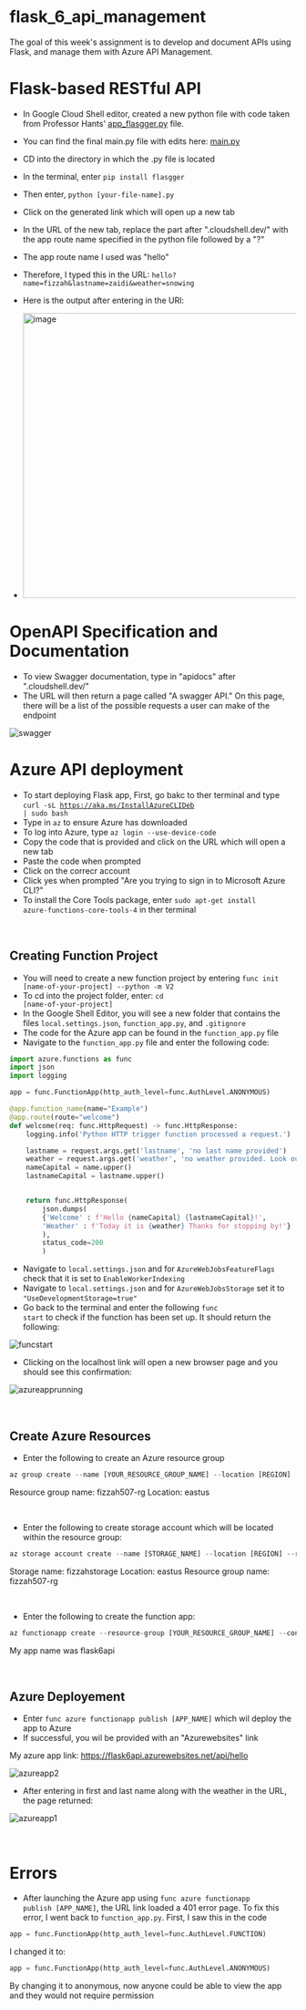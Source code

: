 # flask_6_api_management

The goal of this week's assignment is to develop and document APIs using Flask, and manage them with Azure API Management.

# Flask-based RESTful API
- In Google Cloud Shell editor, created a new python file with code taken from Professor Hants' [app_flasgger.py](https://github.com/hantswilliams/HHA_504_2023/blob/main/WK6/code/flask/app_flasgger.py) file.
- You can find the final main.py file with edits here: [main.py](https://github.com/zf81/flask_6_api_management/blob/main/main.py)
- CD into the directory in which the .py file is located
- In the terminal, enter <code>pip install flasgger</code>
- Then enter, <code>python [your-file-name].py</code>

- Click on the generated link which will open up a new tab 
- In the URL of the new tab, replace the part after ".cloudshell.dev/" with the app route name specified in the python file followed by a "?"
- The app route name I used was "hello"
- Therefore, I typed this in the URL: <code>hello?name=fizzah&lastname=zaidi&weather=snowing</code>
- Here is the output after entering in the URl:
- <img width="500" alt="image" src="https://github.com/zf81/flask_6_api_management/blob/main/screenshots/flaskapp2.png?raw=true">

# OpenAPI Specification and Documentation

- To view Swagger documentation, type in "apidocs" after ".cloudshell.dev/"
- The URL will then return a page called "A swagger API." On this page, there will be a list of the possible requests a user can make of the endpoint

![swagger](https://github.com/zf81/flask_6_api_management/blob/main/screenshots/swagger.png)

# Azure API deployment
- To start deploying Flask app, First, go bakc to ther terminal and type <code>curl -sL https://aka.ms/InstallAzureCLIDeb | sudo bash</code>
- Type in <code>az</code> to ensure Azure has downloaded 
- To log into Azure, type <code>az login --use-device-code</code>
- Copy the code that is provided and click on the URL which will open a new tab 
- Paste the code when prompted 
- Click on the correcr account
- Click yes when prompted "Are you trying to sign in to Microsoft Azure CLI?"
- To install the Core Tools package, enter <code>sudo apt-get install azure-functions-core-tools-4</code> in ther terminal 

</br>

## Creating Function Project
- You will need to create a new function project by entering <code>func init [name-of-your-project] --python -m V2</code>
- To cd into the project folder, enter: <code>cd [name-of-your-project]</code> 
- In the Google Shell Editor, you will see a new folder that contains the files <code>local.settings.json</code>,  <code>function_app.py</code>, and <code>.gitignore</code>
- The code for the Azure app can be found in the <code>function_app.py</code> file
- Navigate to the <code>function_app.py</code> file and enter the following code:

```python
import azure.functions as func
import json
import logging

app = func.FunctionApp(http_auth_level=func.AuthLevel.ANONYMOUS)

@app.function_name(name="Example")
@app.route(route="welcome")
def welcome(req: func.HttpRequest) -> func.HttpResponse:
    logging.info('Python HTTP trigger function processed a request.')

    lastname = request.args.get('lastname', 'no last name provided')
    weather = request.args.get('weather', 'no weather provided. Look outside your window!')
    nameCapital = name.upper()
    lastnameCapital = lastname.upper()


    return func.HttpResponse(
        json.dumps(
        {'Welcome' : f'Hello {nameCapital} {lastnameCapital}!', 
        'Weather' : f'Today it is {weather} Thanks for stopping by!'}
        ),        
        status_code=200
        )
```

- Navigate to <code>local.settings.json</code> and for <code>AzureWebJobsFeatureFlags</code> check that it is set to <code>EnableWorkerIndexing</code>
- Navigate to <code>local.settings.json</code> and for <code>AzureWebJobsStorage</code> set it to <code>"UseDevelopmentStorage=true"</code>
- Go back to the terminal and enter the following <code>func start</code> to check if the function has been set up. It should return the following:

![funcstart](https://github.com/zf81/flask_6_api_management/blob/main/screenshots/funcstart.png)

- Clicking on the localhost link will open a new browser page and you should see this confirmation:

![azureapprunning](https://github.com/zf81/flask_6_api_management/blob/main/screenshots/azureapprunning.png)

</br>

## Create Azure Resources

- Enter the following to create an Azure resource group

```python
az group create --name [YOUR_RESOURCE_GROUP_NAME] --location [REGION]
```
Resource group name: fizzah507-rg
Location: eastus

</br>

- Enter the following to create storage account which will be located within the resource group:

```python
az storage account create --name [STORAGE_NAME] --location [REGION] --resource-group [YOUR_RESOURCE_GROUP_NAME] --sku Standard_LRS
```
Storage name: fizzahstorage
Location: eastus
Resource group name: fizzah507-rg

</br>

- Enter the following to create the function app:

```python
az functionapp create --resource-group [YOUR_RESOURCE_GROUP_NAME] --consumption-plan-location [REGION] --runtime python --runtime-version 3.9 --functions-version 4 --name [APP_NAME] --os-type linux --storage-account [STORAGE_NAME]
```
My app name was flask6api

</br>

## Azure Deployement 
- Enter <code>func azure functionapp publish [APP_NAME]</code> which wil deploy the app to Azure 
- If successful, you wil be provided with an "Azurewebsites" link 

My azure app link: https://flask6api.azurewebsites.net/api/hello

![azureapp2](https://github.com/zf81/flask_6_api_management/blob/main/screenshots/azureapp2.png)

- After entering in first and last name along with the weather in the URL, the page returned:
  
![azureapp1](https://github.com/zf81/flask_6_api_management/blob/main/screenshots/azureapp1.png)

</br>

# Errors
- After launching the Azure app using <code>func azure functionapp publish [APP_NAME]</code>, the URL link loaded a 401 error page. To fix this error, I went back to <code>function_app.py</code>. First, I saw this in the code
  
```python
app = func.FunctionApp(http_auth_level=func.AuthLevel.FUNCTION)
```

I changed it to:

```python
app = func.FunctionApp(http_auth_level=func.AuthLevel.ANONYMOUS)
```
By changing it to anonymous, now anyone could be able to view the app and they would not require permission


